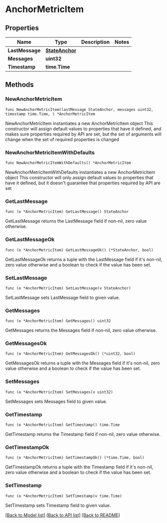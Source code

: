 # AnchorMetricItem

## Properties

Name | Type | Description | Notes
------------ | ------------- | ------------- | -------------
**LastMessage** | [**StateAnchor**](StateAnchor.md) |  | 
**Messages** | **uint32** |  | 
**Timestamp** | **time.Time** |  | 

## Methods

### NewAnchorMetricItem

`func NewAnchorMetricItem(lastMessage StateAnchor, messages uint32, timestamp time.Time, ) *AnchorMetricItem`

NewAnchorMetricItem instantiates a new AnchorMetricItem object
This constructor will assign default values to properties that have it defined,
and makes sure properties required by API are set, but the set of arguments
will change when the set of required properties is changed

### NewAnchorMetricItemWithDefaults

`func NewAnchorMetricItemWithDefaults() *AnchorMetricItem`

NewAnchorMetricItemWithDefaults instantiates a new AnchorMetricItem object
This constructor will only assign default values to properties that have it defined,
but it doesn't guarantee that properties required by API are set

### GetLastMessage

`func (o *AnchorMetricItem) GetLastMessage() StateAnchor`

GetLastMessage returns the LastMessage field if non-nil, zero value otherwise.

### GetLastMessageOk

`func (o *AnchorMetricItem) GetLastMessageOk() (*StateAnchor, bool)`

GetLastMessageOk returns a tuple with the LastMessage field if it's non-nil, zero value otherwise
and a boolean to check if the value has been set.

### SetLastMessage

`func (o *AnchorMetricItem) SetLastMessage(v StateAnchor)`

SetLastMessage sets LastMessage field to given value.


### GetMessages

`func (o *AnchorMetricItem) GetMessages() uint32`

GetMessages returns the Messages field if non-nil, zero value otherwise.

### GetMessagesOk

`func (o *AnchorMetricItem) GetMessagesOk() (*uint32, bool)`

GetMessagesOk returns a tuple with the Messages field if it's non-nil, zero value otherwise
and a boolean to check if the value has been set.

### SetMessages

`func (o *AnchorMetricItem) SetMessages(v uint32)`

SetMessages sets Messages field to given value.


### GetTimestamp

`func (o *AnchorMetricItem) GetTimestamp() time.Time`

GetTimestamp returns the Timestamp field if non-nil, zero value otherwise.

### GetTimestampOk

`func (o *AnchorMetricItem) GetTimestampOk() (*time.Time, bool)`

GetTimestampOk returns a tuple with the Timestamp field if it's non-nil, zero value otherwise
and a boolean to check if the value has been set.

### SetTimestamp

`func (o *AnchorMetricItem) SetTimestamp(v time.Time)`

SetTimestamp sets Timestamp field to given value.



[[Back to Model list]](../README.md#documentation-for-models) [[Back to API list]](../README.md#documentation-for-api-endpoints) [[Back to README]](../README.md)


